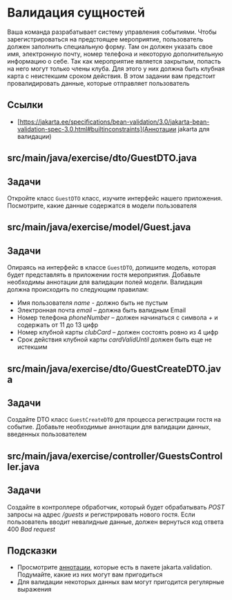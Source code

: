# Валидация сущностей

Ваша команда разрабатывает систему управления событиями. Чтобы зарегистрироваться на предстоящее мероприятие, пользователь должен заполнить специальную форму. Там он должен указать свое имя, электронную почту, номер телефона и некоторую дополнительную информацию о себе. Так как мероприятие является закрытым, попасть на него могут только члены клуба. Для этого у них должна быть клубная карта с неистекшим сроком действия. В этом задании вам предстоит провалидировать данные, которые отправляет пользователь

## Ссылки

* [https://jakarta.ee/specifications/bean-validation/3.0/jakarta-bean-validation-spec-3.0.html#builtinconstraints](Аннотации jakarta для валидации)

## src/main/java/exercise/dto/GuestDTO.java

## Задачи

Откройте класс `GuestDTO` класс, изучите интерфейс нашего приложения. Посмотрите, какие данные содержатся в модели пользователя

## src/main/java/exercise/model/Guest.java

## Задачи

Опираясь на интерфейс в классе `GuestDTO`, допишите модель, которая будет представлять в приложении гостя мероприятия. Добавьте необходимы аннотации для валидации полей модели. Валидация должна происходить по следующим правилам:

* Имя пользователя *name* - должно быть не пустым
* Электронная почта *email* – должна быть валидным Email
* Номер телефона *phoneNumber* – должен начинаться с символа *+* и содержать от 11 до 13 цифр
* Номер клубной карты *clubCard* – должен состоять ровно из 4 цифр
* Срок действия клубной карты *cardValidUntil* должен быть еще не истекшим

## src/main/java/exercise/dto/GuestCreateDTO.java

## Задачи

Создайте DTO класс `GuestCreateDTO` для процесса регистрации гостя на событие. Добавьте необходимые аннотации для валидации данных, введенных пользователем

## src/main/java/exercise/controller/GuestsController.java

## Задачи

Создайте в контроллере обработчик, который будет обрабатывать *POST* запросы на адрес */guests* и регистрировать нового гостя. Если пользователь вводит невалидные данные, должен вернуться код ответа 400 *Bad request*

## Подсказки

* Просмотрите [аннотации](https://jakarta.ee/specifications/bean-validation/3.0/jakarta-bean-validation-spec-3.0.html#builtinconstraints), которые есть в пакете jakarta.validation. Подумайте, какие из них могут вам пригодиться
* Для валидации некоторых данных вам могут пригодится регулярные выражения
